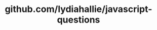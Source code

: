 ---
layout: post
title: github.com/lydiahallie/javascript-questions
categories: link
tags: [انگلیسی, برنامه‌نویسی]
---
